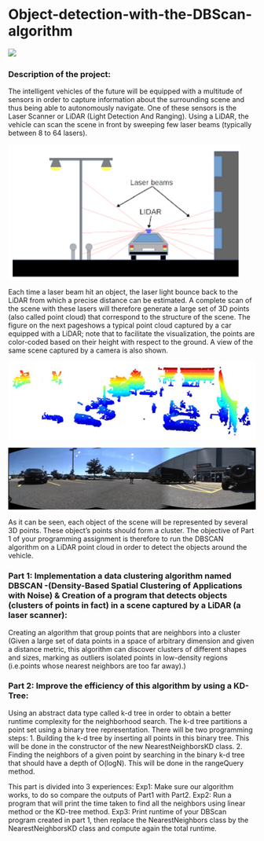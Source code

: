 # Object-detection-with-the-DBScan-algorithm

![](https://github.com/asaklil/Object-detection-with-the-DBScan-algorithm/blob/main/DBSCAN_search.gif)

### Description of the project:

The intelligent vehicles of the future will be equipped with a multitude of sensors in order to capture information about the surrounding scene and thus being able to autonomously navigate. One of these sensors is the Laser Scanner or LiDAR (Light Detection And Ranging). Using a LiDAR, the vehicle can scan the scene in front by sweeping few laser beams (typically between 8 to 64 lasers).


![](https://github.com/asaklil/Object-detection-with-the-DBScan-algorithm/blob/main/Lidar.png)


Each time a laser beam hit an object, the laser light bounce back to the LiDAR from which a precise distance can be estimated. A complete scan of the scene with these lasers will therefore generate a large set of 3D points (also called point cloud) that correspond to the structure of the scene. The figure on the next pageshows a typical point cloud captured by a car equipped with a LiDAR; note that to facilitate the visualization, the points are color-coded based on their height with respect to the ground. A view of the same scene captured by a camera is also shown.


![](https://github.com/asaklil/Object-detection-with-the-DBScan-algorithm/blob/main/scanner.png)


![](https://github.com/asaklil/Object-detection-with-the-DBScan-algorithm/blob/main/Frame1.png)


As it can be seen, each object of the scene will be represented by several 3D points. These object’s points should form a cluster. The objective of Part 1 of your programming assignment is therefore to run the DBSCAN algorithm on a LiDAR point cloud in order to detect the objects around the vehicle.


### Part 1: Implementation a data clustering algorithm named DBSCAN -(Density-Based Spatial Clustering of Applications with Noise) & Creation of a program that detects objects (clusters of points in fact) in a scene captured by a LiDAR (a laser scanner):

Creating an algorithm that group points that are neighbors into a cluster (Given a large set of data points in a space of arbitrary dimension and given a distance metric, this algorithm can discover clusters of different shapes and sizes, marking as outliers isolated points in low-density regions (i.e.points whose nearest neighbors are too far away).)
    
### Part 2: Improve the efficiency of this algorithm by using a KD-Tree:

Using an abstract data type called k-d tree in order to obtain a better runtime complexity for the neighborhood search. The k-d tree partitions a point set using a binary tree representation. There will be two programming steps:
       1. Building the k-d tree by inserting all points in this binary tree. This will be done in the constructor of the new NearestNeighborsKD class.
       2. Finding the neighbors of a given point by searching in the binary k-d tree that should have a depth of O(logN). This will be done in the rangeQuery method.
       
This part is divided into 3 experiences:
       Exp1: Make sure our algorithm works, to do so compare the outputs of Part1 with Part2.
       Exp2: Run a program that will print the time taken to find all the neighbors using linear method or the KD-tree method.
       Exp3: Print runtime of your DBScan program created in part 1, then replace the NearestNeighbors class by the NearestNeighborsKD class and compute again the total runtime.
